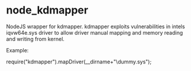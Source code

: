 # node_kdmapper
NodeJS wrapper for kdmapper. kdmapper exploits vulnerabilities in intels iqvw64e.sys driver to allow driver manual mapping and memory reading and writing from kernel.

Example:

require("kdmapper").mapDriver(__dirname+"\\dummy.sys");